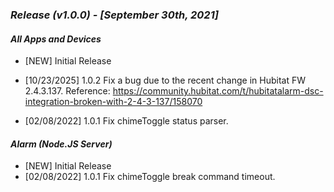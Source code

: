 ### _**Release (v1.0.0) - [September 30th, 2021]**_

#### _***All Apps and Devices***_
- [NEW] Initial Release
- [10/23/2025] 1.0.2 Fix a bug due to the recent change in Hubitat FW 2.4.3.137.
  Reference: https://community.hubitat.com/t/hubitatalarm-dsc-integration-broken-with-2-4-3-137/158070

- [02/08/2022] 1.0.1 Fix chimeToggle status parser.

#### _***Alarm (Node.JS Server)***_
- [NEW] Initial Release
- [02/08/2022] 1.0.1 Fix chimeToggle break command timeout.